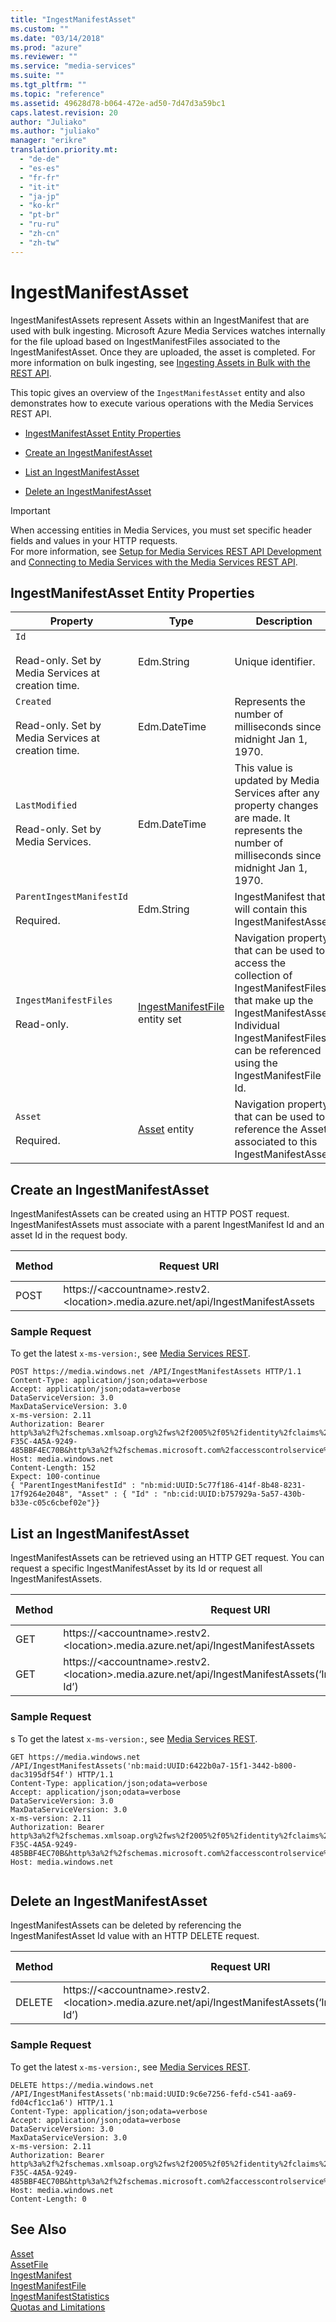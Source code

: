 ```yaml
---
title: "IngestManifestAsset"
ms.custom: ""
ms.date: "03/14/2018"
ms.prod: "azure"
ms.reviewer: ""
ms.service: "media-services"
ms.suite: ""
ms.tgt_pltfrm: ""
ms.topic: "reference"
ms.assetid: 49628d78-b064-472e-ad50-7d47d3a59bc1
caps.latest.revision: 20
author: "Juliako"
ms.author: "juliako"
manager: "erikre"
translation.priority.mt: 
  - "de-de"
  - "es-es"
  - "fr-fr"
  - "it-it"
  - "ja-jp"
  - "ko-kr"
  - "pt-br"
  - "ru-ru"
  - "zh-cn"
  - "zh-tw"
---
```

# IngestManifestAsset
IngestManifestAssets represent Assets within an IngestManifest that are used with bulk ingesting. Microsoft Azure Media Services watches internally for the file upload based on IngestManifestFiles associated to the IngestManifestAsset. Once they are uploaded, the asset is completed. For more information on bulk ingesting, see [Ingesting Assets in Bulk with the REST API](http://msdn.microsoft.com/en-us/3caa81ea-c840-4265-b8fa-f958cdde12b6).  
  
 This topic gives an overview of the `IngestManifestAsset` entity and also demonstrates how to execute various operations with the Media Services REST API.  
  
-   [IngestManifestAsset Entity Properties](../operations/ingestmanifestasset.md#ingestmanifestasset_entity_properties)  
  
-   [Create an IngestManifestAsset](../operations/ingestmanifestasset.md#create_an_ingestmanifestasset)  
  
-   [List an IngestManifestAsset](../operations/ingestmanifestasset.md#list_an_ingestmanifestasset)  
  
-   [Delete an IngestManifestAsset](../operations/ingestmanifestasset.md#delete_an_ingestmanifestasset)  
  
> [!IMPORTANT]
> When accessing entities in Media Services, you must set specific header fields and values in your HTTP requests. <br/>For more information, see [Setup for Media Services REST API Development](https://docs.microsoft.com/azure/media-services/media-services-rest-how-to-use) and [Connecting to Media Services with the Media Services REST API](https://docs.microsoft.com/azure/media-services/media-services-use-aad-auth-to-access-ams-api).  

##  <a name="ingestmanifestasset_entity_properties"></a> IngestManifestAsset Entity Properties  
  
|Property|Type|Description|  
|--------------|----------|-----------------|  
|`Id`<br /><br /> Read-only. Set by Media Services at creation time.|Edm.String|Unique identifier.|  
|`Created`<br /><br /> Read-only. Set by Media Services at creation time.|Edm.DateTime|Represents the number of milliseconds since midnight Jan 1, 1970.|  
|`LastModified`<br /><br /> Read-only. Set by Media Services.|Edm.DateTime|This value is updated by Media Services after any property changes are made. It represents the number of milliseconds since midnight Jan 1, 1970.|  
|`ParentIngestManifestId`<br /><br /> Required.|Edm.String|IngestManifest that will contain this IngestManifestAsset.|  
|`IngestManifestFiles`<br /><br /> Read-only.|[IngestManifestFile](../operations/ingestmanifestfile.md) entity set|Navigation property that can be used to access the collection of IngestManifestFiles that make up the IngestManifestAsset. Individual IngestManifestFiles can be referenced using the IngestManifestFile Id.|  
|`Asset`<br /><br /> Required.|[Asset](../operations/asset.md) entity|Navigation property that can be used to reference the Asset associated to this IngestManifestAsset.|  
  
##  <a name="create_an_ingestmanifestasset"></a> Create an IngestManifestAsset  
 IngestManifestAssets can be created using an HTTP POST request. IngestManifestAssets must associate with a parent IngestManifest Id and an asset Id in the request body.  
  
|Method|Request URI|HTTP Version|  
|------------|-----------------|------------------|  
|POST|https://&lt;accountname&gt;.restv2.&lt;location&gt;.media.azure.net/api/IngestManifestAssets|HTTP/1.1|  
  
### Sample Request  

To get the latest `x-ms-version:`, see [Media Services REST](../operations/azure-media-services-rest-api-reference.md).  
  
```  
POST https://media.windows.net /API/IngestManifestAssets HTTP/1.1  
Content-Type: application/json;odata=verbose  
Accept: application/json;odata=verbose  
DataServiceVersion: 3.0  
MaxDataServiceVersion: 3.0  
x-ms-version: 2.11  
Authorization: Bearer http%3a%2f%2fschemas.xmlsoap.org%2fws%2f2005%2f05%2fidentity%2fclaims%2fnameidentifier=070500D0-F35C-4A5A-9249-485BBF4EC70B&http%3a%2f%2fschemas.microsoft.com%2faccesscontrolservice%2f2010%2f07%2fclaims%2fidentityprovider=https%3a%2f%2fwamsprodglobal001acs.accesscontrol.windows.net%2f&Audience=urn%3aWindowsAzureMediaServices&ExpiresOn=1334275521&Issuer=https%3a%2f%2fwamsprodglobal001acs.accesscontrol.windows.net%2f&HMACSHA256=GxdBb%2fmEyN7iHdNxbawawHRftLhPFFqxX1JZckuv3hY%3d  
Host: media.windows.net  
Content-Length: 152  
Expect: 100-continue  
{ "ParentIngestManifestId" : "nb:mid:UUID:5c77f186-414f-8b48-8231-17f9264e2048", "Asset" : { "Id" : "nb:cid:UUID:b757929a-5a57-430b-b33e-c05c6cbef02e"}}  
```  
  
##  <a name="list_an_ingestmanifestasset"></a> List an IngestManifestAsset  
 IngestManifestAssets can be retrieved using an HTTP GET request. You can request a specific IngestManifestAsset by its Id or request all IngestManifestAssets.  
  
|Method|Request URI|HTTP Version|  
|------------|-----------------|------------------|  
|GET|https://&lt;accountname&gt;.restv2.&lt;location&gt;.media.azure.net/api/IngestManifestAssets|HTTP/1.1|  
|GET|https://&lt;accountname&gt;.restv2.&lt;location&gt;.media.azure.net/api/IngestManifestAssets(‘IngestManifestAsset Id’)|HTTP/1.1|  
  
### Sample Request  
  
s To get the latest `x-ms-version:`, see [Media Services REST](../operations/azure-media-services-rest-api-reference.md).  
  
```  
GET https://media.windows.net /API/IngestManifestAssets('nb:maid:UUID:6422b0a7-15f1-3442-b800-dac3195df54f') HTTP/1.1  
Content-Type: application/json;odata=verbose  
Accept: application/json;odata=verbose  
DataServiceVersion: 3.0  
MaxDataServiceVersion: 3.0  
x-ms-version: 2.11  
Authorization: Bearer http%3a%2f%2fschemas.xmlsoap.org%2fws%2f2005%2f05%2fidentity%2fclaims%2fnameidentifier=070500D0-F35C-4A5A-9249-485BBF4EC70B&http%3a%2f%2fschemas.microsoft.com%2faccesscontrolservice%2f2010%2f07%2fclaims%2fidentityprovider=https%3a%2f%2fwamsprodglobal001acs.accesscontrol.windows.net%2f&Audience=urn%3aWindowsAzureMediaServices&ExpiresOn=1334275521&Issuer=https%3a%2f%2fwamsprodglobal001acs.accesscontrol.windows.net%2f&HMACSHA256=GxdBb%2fmEyN7iHdNxbawawHRftLhPFFqxX1JZckuv3hY%3d  
Host: media.windows.net  
  
```  
  
##  <a name="delete_an_ingestmanifestasset"></a> Delete an IngestManifestAsset  
 IngestManifestAssets can be deleted by referencing the IngestManifestAsset Id value with an HTTP DELETE request.  
  
|Method|Request URI|HTTP Version|  
|------------|-----------------|------------------|  
|DELETE|https://&lt;accountname&gt;.restv2.&lt;location&gt;.media.azure.net/api/IngestManifestAssets(‘IngestManifestAsset Id’)|HTTP/1.1|  
  
### Sample Request  
  
 To get the latest `x-ms-version:`, see [Media Services REST](../operations/azure-media-services-rest-api-reference.md).  
  
```  
DELETE https://media.windows.net /API/IngestManifestAssets('nb:maid:UUID:9c6e7256-fefd-c541-aa69-fd04cf1cc1a6') HTTP/1.1  
Content-Type: application/json;odata=verbose  
Accept: application/json;odata=verbose  
DataServiceVersion: 3.0  
MaxDataServiceVersion: 3.0  
x-ms-version: 2.11  
Authorization: Bearer http%3a%2f%2fschemas.xmlsoap.org%2fws%2f2005%2f05%2fidentity%2fclaims%2fnameidentifier=070500D0-F35C-4A5A-9249-485BBF4EC70B&http%3a%2f%2fschemas.microsoft.com%2faccesscontrolservice%2f2010%2f07%2fclaims%2fidentityprovider=https%3a%2f%2fwamsprodglobal001acs.accesscontrol.windows.net%2f&Audience=urn%3aWindowsAzureMediaServices&ExpiresOn=1334275521&Issuer=https%3a%2f%2fwamsprodglobal001acs.accesscontrol.windows.net%2f&HMACSHA256=GxdBb%2fmEyN7iHdNxbawawHRftLhPFFqxX1JZckuv3hY%3d  
Host: media.windows.net  
Content-Length: 0  
```  
  
## See Also  
 [Asset](../operations/asset.md)   
 [AssetFile](../operations/assetfile.md)   
 [IngestManifest](../operations/ingestmanifest.md)   
 [IngestManifestFile](../operations/ingestmanifestfile.md)   
 [IngestManifestStatistics](../operations/ingestmanifeststatistics.md)   
 [Quotas and Limitations](http://msdn.microsoft.com/en-us/82f7e538-6bdf-4883-aa50-24574cc4996e)